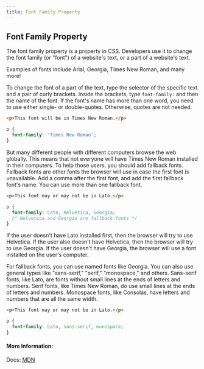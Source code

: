 ```yaml
---
title: Font Family Property
---
```

## Font Family Property

The font family property is a property in CSS. Developers use it to change the font family (or "font") of a website's text, or a part of a website's text.

Examples of fonts include Arial, Georgia, Times New Roman, and many more!

To change the font of a part of the text, type the selector of the specific text and a pair of curly brackets. Inside the brackets, type `font-family:` and then the name of the font. If the font's name has more than one word, you need to use either single- or double-quotes. Otherwise, quotes are not needed.

```html
<p>This font will be in Times New Roman.</p>
```

```css
p {
  font-family: 'Times New Roman';
}
```

But many different people with different computers browse the web globally. This means that not everyone will have Times New Roman installed in their computers. To help those users, you should add fallback fonts. Fallback fonts are other fonts the browser will use in case the first font is unavailable. Add a comma after the first font, and add the first fallback font's name. You can use more than one fallback font.

```html
<p>This font may or may not be in Lato.</p>
```

```css
p {
  font-family: Lato, Helvetica, Georgia;
  /* Helvetica and Georgia are fallback fonts */
}
```

If the user doesn't have Lato installed first, then the browser will try to use Helvetica. If the user also doesn't have Helvetica, then the browser will try to use Georgia. If the user doesn't have Georgia, the browser will use a font installed on the user's computer.

For fallback fonts, you can use named fonts like Georgia. You can also use general types like "sans-serif," "serif," "monospace," and others. Sans-serif fonts, like Lato, are fonts without small lines at the ends of letters and numbers. Serif fonts, like Times New Roman, do use small lines at the ends of letters and numbers. Monospace fonts, like Consolas, have letters and numbers that are all the same width.

```html
<p>This font may or may not be in Lato.</p>
```

```css
p {
  font-family: Lato, sans-serif, monospace;
}
```
#### More Information: 
Docs: [MDN](https://developer.mozilla.org/en-US/docs/Web/CSS/font-family)
